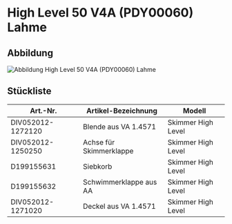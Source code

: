# High Level 50 V4A (PDY00060) Lahme

## Abbildung
![Abbildung High Level 50 V4A (PDY00060) Lahme](https://bilgery-solutions.github.io/fluidra-support/einbauteile/skimmer/edelstahl/high-level-50/abbildung.png)

## Stückliste

|Art.-Nr.|Artikel-Bezeichnung|Modell|
|---|---|---|
|DIV052012-1272120|Blende aus VA 1.4571|Skimmer High Level|
|DIV052012-1250250|Achse für Skimmerklappe|Skimmer High Level|
|D199155631|Siebkorb|Skimmer High Level|
|D199155632|Schwimmerklappe aus AA|Skimmer High Level|
|DIV052012-1271020|Deckel aus VA 1.4571|Skimmer High Level|
